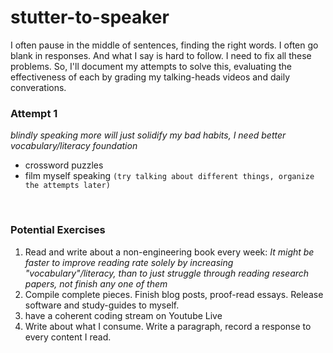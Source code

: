# stutter-to-speaker

I often pause in the middle of sentences, finding the right words. I often 
go blank in responses. And what I say is hard to follow. I need to fix all
these problems. So, I'll document my attempts to solve this, evaluating
the effectiveness of each by grading my talking-heads videos and daily 
converations.

### Attempt 1
*blindly speaking more will just solidify my bad habits, I need better vocabulary/literacy foundation*
- crossword puzzles
- film myself speaking `(try talking about different things, organize the attempts later)`

<br/>

### Potential Exercises
1. Read and write about a non-engineering book every week: *It might be faster to improve reading rate solely by increasing "vocabulary"/literacy, than to just struggle through reading research papers, not finish any one of them*
2. Compile complete pieces. Finish blog posts, proof-read essays. Release software and study-guides to myself.
3. have a coherent coding stream on Youtube Live
4. Write about what I consume. Write a paragraph, record a response to every content I read.
